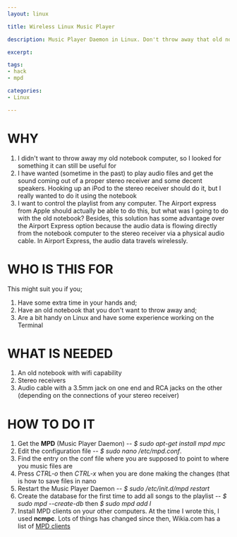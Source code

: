 ```yaml
---
layout: linux

title: Wireless Linux Music Player

description: Music Player Daemon in Linux. Don't throw away that old notebook

excerpt: 

tags:
- hack
- mpd

categories:
- Linux

---
```


# WHY

1. I didn't want to throw away my old notebook computer, so I looked for something it can still be useful for
2. I have wanted (sometime in the past) to play audio files and get the sound coming out of a proper stereo receiver and some decent speakers. Hooking up an iPod to the stereo receiver should do it, but I really wanted to do it using the notebook
3. I want to control the playlist from any computer. The Airport express from Apple should actually be able to do this, but what was I going to do with the old notebook? Besides, this solution has some advantage over the Airport Express option because the audio data is flowing directly from the notebook computer to the stereo receiver via a physical audio cable. In Airport Express, the audio data travels wirelessly. 


# WHO IS THIS FOR

This might suit you if you;

1. Have some extra time in your hands and;
2. Have an old notebook that you don't want to throw away and;
3. Are a bit handy on Linux and have some experience working on the Terminal

# WHAT IS NEEDED

1. An old notebook with wifi capability
2. Stereo receivers
3. Audio cable with a 3.5mm jack on one end and RCA jacks on the other (depending on the connections of your stereo receiver)

# HOW TO DO IT

1. Get the **MPD** (Music Player Daemon) -- *$ sudo apt-get install mpd mpc*
2. Edit the configuration file -- *$ sudo nano /etc/mpd.conf*.
3. Find the entry on the conf file where you are supposed to point to where you music files are
4. Press *CTRL-o* then *CTRL-x* when you are done making the changes (that is how to save files in nano
5. Restart the Music Player Daemon -- *$ sudo /etc/init.d/mpd restart*
6. Create the database for the first time to add all songs to the playlist -- *$ sudo mpd --create-db* then *$ sudo mpd add l*
7. Install MPD clients on your other computers. At the time I wrote this, I used **ncmpc**. Lots of things has changed since then, Wikia.com has a list of [MPD clients](http://mpd.wikia.com./wiki/Clients)


